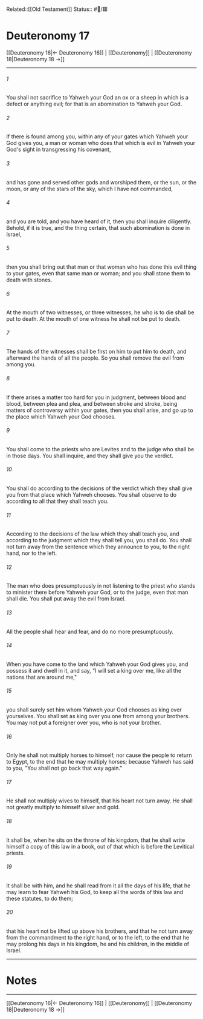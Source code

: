 Related::[[Old Testament]]
Status:: #📖/🟥
# Deuteronomy 17

[[Deuteronomy 16|← Deuteronomy 16]] | [[Deuteronomy]] | [[Deuteronomy 18|Deuteronomy 18 →]]
***



###### 1 
You shall not sacrifice to Yahweh your God an ox or a sheep in which is a defect or anything evil; for that is an abomination to Yahweh your God. 

###### 2 
If there is found among you, within any of your gates which Yahweh your God gives you, a man or woman who does that which is evil in Yahweh your God's sight in transgressing his covenant, 

###### 3 
and has gone and served other gods and worshiped them, or the sun, or the moon, or any of the stars of the sky, which I have not commanded, 

###### 4 
and you are told, and you have heard of it, then you shall inquire diligently. Behold, if it is true, and the thing certain, that such abomination is done in Israel, 

###### 5 
then you shall bring out that man or that woman who has done this evil thing to your gates, even that same man or woman; and you shall stone them to death with stones. 

###### 6 
At the mouth of two witnesses, or three witnesses, he who is to die shall be put to death. At the mouth of one witness he shall not be put to death. 

###### 7 
The hands of the witnesses shall be first on him to put him to death, and afterward the hands of all the people. So you shall remove the evil from among you. 

###### 8 
If there arises a matter too hard for you in judgment, between blood and blood, between plea and plea, and between stroke and stroke, being matters of controversy within your gates, then you shall arise, and go up to the place which Yahweh your God chooses. 

###### 9 
You shall come to the priests who are Levites and to the judge who shall be in those days. You shall inquire, and they shall give you the verdict. 

###### 10 
You shall do according to the decisions of the verdict which they shall give you from that place which Yahweh chooses. You shall observe to do according to all that they shall teach you. 

###### 11 
According to the decisions of the law which they shall teach you, and according to the judgment which they shall tell you, you shall do. You shall not turn away from the sentence which they announce to you, to the right hand, nor to the left. 

###### 12 
The man who does presumptuously in not listening to the priest who stands to minister there before Yahweh your God, or to the judge, even that man shall die. You shall put away the evil from Israel. 

###### 13 
All the people shall hear and fear, and do no more presumptuously. 

###### 14 
When you have come to the land which Yahweh your God gives you, and possess it and dwell in it, and say, "I will set a king over me, like all the nations that are around me," 

###### 15 
you shall surely set him whom Yahweh your God chooses as king over yourselves. You shall set as king over you one from among your brothers. You may not put a foreigner over you, who is not your brother. 

###### 16 
Only he shall not multiply horses to himself, nor cause the people to return to Egypt, to the end that he may multiply horses; because Yahweh has said to you, "You shall not go back that way again." 

###### 17 
He shall not multiply wives to himself, that his heart not turn away. He shall not greatly multiply to himself silver and gold. 

###### 18 
It shall be, when he sits on the throne of his kingdom, that he shall write himself a copy of this law in a book, out of that which is before the Levitical priests. 

###### 19 
It shall be with him, and he shall read from it all the days of his life, that he may learn to fear Yahweh his God, to keep all the words of this law and these statutes, to do them; 

###### 20 
that his heart not be lifted up above his brothers, and that he not turn away from the commandment to the right hand, or to the left, to the end that he may prolong his days in his kingdom, he and his children, in the middle of Israel.

---
# Notes


***
[[Deuteronomy 16|← Deuteronomy 16]] | [[Deuteronomy]] | [[Deuteronomy 18|Deuteronomy 18 →]]
